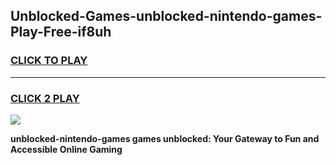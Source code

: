 
## Unblocked-Games-unblocked-nintendo-games-Play-Free-if8uh
<h3>
<a href="https://premium76.site?title=unblocked-nintendo-games&ref=22A">CLICK TO PLAY</a></h3>
<hr>

<h3>
<a href="https://premium76.site?title=unblocked-nintendo-games&ref=22A">CLICK 2 PLAY</a>
  
</h3>

<a href="https://premium76.site?title=unblocked-nintendo-games&ref=22A"><img src="https://clearcache.store/games.png"></a>


**unblocked-nintendo-games games unblocked: Your Gateway to Fun and Accessible Online Gaming**
